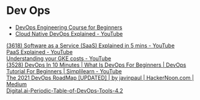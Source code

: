 # Dev Ops

- [DevOps Engineering Course for Beginners](https://www.freecodecamp.org/news/devops-engineering-course-for-beginners/")
- [Cloud Native DevOps Explained - YouTube](https://www.youtube.com/watch?v=FzERTm_j2wE")
<DT><A HREF="https://www.youtube.com/watch?v=20QUNgFIrK0" ADD_DATE="1626489459" ICON="" >(3618) Software as a Service (SaaS) Explained in 5 mins - YouTube</A>
<DT><A HREF="https://www.youtube.com/watch?v=QAbqJzd0PEE" ADD_DATE="1626489459" ICON="" >PaaS Explained - YouTube</A>
<DT><A HREF="https://www.youtube.com/watch?v=agFHx1cTwWw" ADD_DATE="1626489459" ICON="" >Understanding your GKE costs - YouTube</A>
<DT><A HREF="https://www.youtube.com/watch?v=wUz5iuKz1OU" ADD_DATE="1626489459" ICON="" >(3528) DevOps In 10 Minutes | What Is DevOps For Beginners | DevOps Tutorial For Beginners | Simplilearn - YouTube</A>
<DT><A HREF="https://medium.com/hackernoon/the-2018-devops-roadmap-31588d8670cb" ADD_DATE="1626489459" ICON="" >The 2021 DevOps RoadMap [UPDATED] | by javinpaul | HackerNoon.com | Medium</A>
<DT><A HREF="https://digital.ai/sites/default/files/pictures/2020-06/Digital.ai_Periodic-Table-of-DevOps.pdf" ADD_DATE="1626489459" ICON="" >Digital.ai-Periodic-Table-of-DevOps-Tools-4.2</A>
